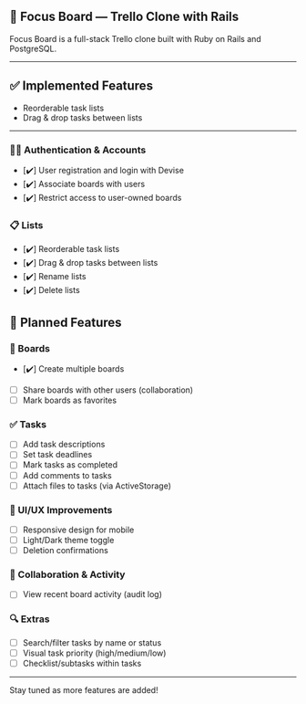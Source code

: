 ## 🎯 Focus Board — Trello Clone with Rails

Focus Board is a full-stack Trello clone built with Ruby on Rails and PostgreSQL.

---

## ✅ Implemented Features

- Reorderable task lists
- Drag & drop tasks between lists

---

### 🧑‍💼 Authentication & Accounts

- [✔️] User registration and login with Devise
- [✔️] Associate boards with users
- [✔️] Restrict access to user-owned boards

### 📋 Lists

- [✔️] Reorderable task lists
- [✔️] Drag & drop tasks between lists
- [✔️] Rename lists
- [✔️] Delete lists

## 🧩 Planned Features

### 🧠 Boards

- [✔️] Create multiple boards
- [ ] Share boards with other users (collaboration)
- [ ] Mark boards as favorites

### ✅ Tasks

- [ ] Add task descriptions
- [ ] Set task deadlines
- [ ] Mark tasks as completed
- [ ] Add comments to tasks
- [ ] Attach files to tasks (via ActiveStorage)

### 🎨 UI/UX Improvements

- [ ] Responsive design for mobile
- [ ] Light/Dark theme toggle
- [ ] Deletion confirmations

### 🔄 Collaboration & Activity

- [ ] View recent board activity (audit log)

### 🔍 Extras

- [ ] Search/filter tasks by name or status
- [ ] Visual task priority (high/medium/low)
- [ ] Checklist/subtasks within tasks

---

Stay tuned as more features are added!
